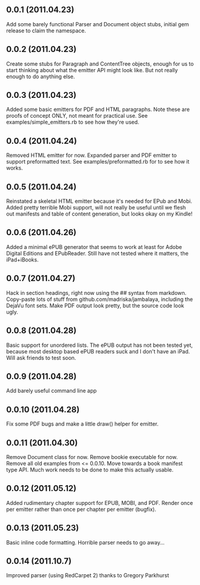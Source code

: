 ## 0.0.1 (2011.04.23)

Add some barely functional Parser and Document object stubs, initial gem release
to claim the namespace.

## 0.0.2 (2011.04.23)

Create some stubs for Paragraph and ContentTree objects, enough for us to start
thinking about what the emitter API might look like. But not really enough to do
anything else.

## 0.0.3 (2011.04.23)

Added some basic emitters for PDF and HTML paragraphs. Note these are proofs of
concept ONLY, not meant for practical use. See examples/simple_emitters.rb to
see how they're used.

## 0.0.4 (2011.04.24)

Removed HTML emitter for now. Expanded parser and PDF emitter to support
preformatted text. See examples/preformatted.rb for to see how it works.

## 0.0.5 (2011.04.24)

Reinstated a skeletal HTML emitter because it's needed for EPub and Mobi. Added
pretty terrible Mobi support, will not really be useful until we flesh out
manifests and table of content generation, but looks okay on my Kindle!

## 0.0.6 (2011.04.26)

Added a minimal ePUB generator that seems to work at least for Adobe Digital
Editions and EPubReader. Still have not tested where it matters, the
iPad+iBooks.

## 0.0.7 (2011.04.27)

Hack in section headings, right now using the ## syntax from markdown.
Copy-paste lots of stuff from github.com/madriska/jambalaya, including the
DejaVu font sets. Make PDF output look pretty, but the source code look ugly.

## 0.0.8 (2011.04.28)

Basic support for unordered lists. The ePUB output has not been tested yet,
because most desktop based ePUB readers suck and I don't have an iPad. Will ask
friends to test soon.

## 0.0.9 (2011.04.28)

Add barely useful command line app

## 0.0.10 (2011.04.28)

Fix some PDF bugs and make a little draw() helper for emitter.

## 0.0.11 (2011.04.30)

Remove Document class for now. Remove bookie executable for now. Remove all old
examples from <= 0.0.10. Move towards a book manifest type API. Much work needs
 to be done to make this actually usable.

## 0.0.12 (2011.05.12)

Added rudimentary chapter support for EPUB, MOBI, and PDF. Render once per
emitter rather than once per chapter per emitter (bugfix).

## 0.0.13 (2011.05.23)

Basic inline code formatting. Horrible parser needs to go away...

## 0.0.14 (2011.10.7)

Improved parser (using RedCarpet 2) thanks to Gregory Parkhurst
